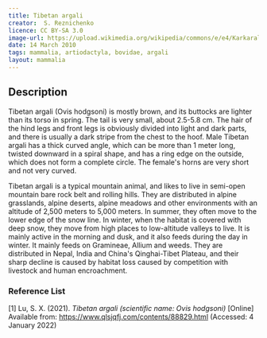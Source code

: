```yaml
---
title: Tibetan argali
creator:  S. Reznichenko 
licence: CC BY-SA 3.0
image-url: https://upload.wikimedia.org/wikipedia/commons/e/e4/Karkaraly_National_Park_11.jpg
date: 14 March 2010
tags: mammalia, artiodactyla, bovidae, argali
layout: mammalia
---
```


## Description

Tibetan argali (Ovis hodgsoni) is mostly brown, and its buttocks are lighter than its torso in spring. The tail is very small, about 2.5-5.8 cm. The hair of the hind legs and front legs is obviously divided into light and dark parts, and there is usually a dark stripe from the chest to the hoof. Male Tibetan argali has a thick curved angle, which can be more than 1 meter long, twisted downward in a spiral shape, and has a ring edge on the outside, which does not form a complete circle. The female's horns are very short and not very curved.

Tibetan argali is a typical mountain animal, and likes to live in semi-open mountain bare rock belt and rolling hills. They are distributed in alpine grasslands, alpine deserts, alpine meadows and other environments with an altitude of 2,500 meters to 5,000 meters. In summer, they often move to the lower edge of the snow line. In winter, when the habitat is covered with deep snow, they move from high places to low-altitude valleys to live. It is mainly active in the morning and dusk, and it also feeds during the day in winter. It mainly feeds on Gramineae, Allium and weeds. They are distributed in Nepal, India and China's Qinghai-Tibet Plateau, and their sharp decline is caused by habitat loss caused by competition with livestock and human encroachment.


### Reference List
[1] Lu, S. X. (2021). _Tibetan argali (scientific name: Ovis hodgsoni)_ [Online] Available from: https://www.qlsjqfj.com/contents/88829.html (Accessed: 4 January 2022)